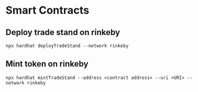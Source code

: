 # Smart Contracts

## Deploy trade stand on rinkeby

```
npx hardhat deployTradeStand --network rinkeby
```

## Mint token on rinkeby

```
npx hardhat mintTradeStand --address <contract address> --uri <URI> --network rinkeby
```